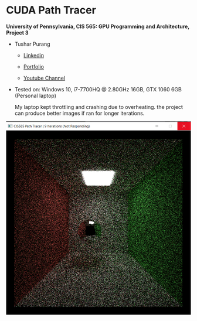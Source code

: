 CUDA Path Tracer
================

**University of Pennsylvania, CIS 565: GPU Programming and Architecture, Project 3**

* Tushar Purang

  * [Linkedin](https://www.linkedin.com/in/tpurang/)

  * [Portfolio](http://tushvr.com/)

  * [Youtube Channel](https://www.youtube.com/channel/UC9ZTxWcJjCSAJDC54dPNbKw?view_as=subscriber)

* Tested on: Windows 10, i7-7700HQ @ 2.80GHz 16GB, GTX 1060 6GB (Personal laptop)

  My laptop kept throttling and crashing due to overheating. the project can produce better images if ran for longer iterations.

![](img\Capture.PNG)